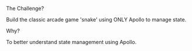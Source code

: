 The Challenge? 

Build the classic arcade game 'snake' using ONLY Apollo to manage state.

Why? 

To better understand state management using Apollo.